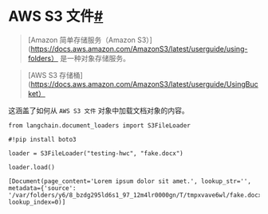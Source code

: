 

AWS S3 文件[#](#aws-s3-file "标题永久链接")
===================================

> 
> [Amazon 简单存储服务（Amazon S3）](https://docs.aws.amazon.com/AmazonS3/latest/userguide/using-folders） 是一种对象存储服务。
> 
> 
> 

> 
> [AWS S3 存储桶](https://docs.aws.amazon.com/AmazonS3/latest/userguide/UsingBucket）
> 
> 
> 

这涵盖了如何从 `AWS S3 文件` 对象中加载文档对象的内容。

```
from langchain.document_loaders import S3FileLoader

```

```
#!pip install boto3

```

```
loader = S3FileLoader("testing-hwc", "fake.docx")

```

```
loader.load()

```

```
[Document(page_content='Lorem ipsum dolor sit amet.', lookup_str='', metadata={'source': '/var/folders/y6/8_bzdg295ld6s1_97_12m4lr0000gn/T/tmpxvave6wl/fake.docx'}, lookup_index=0)]

```

